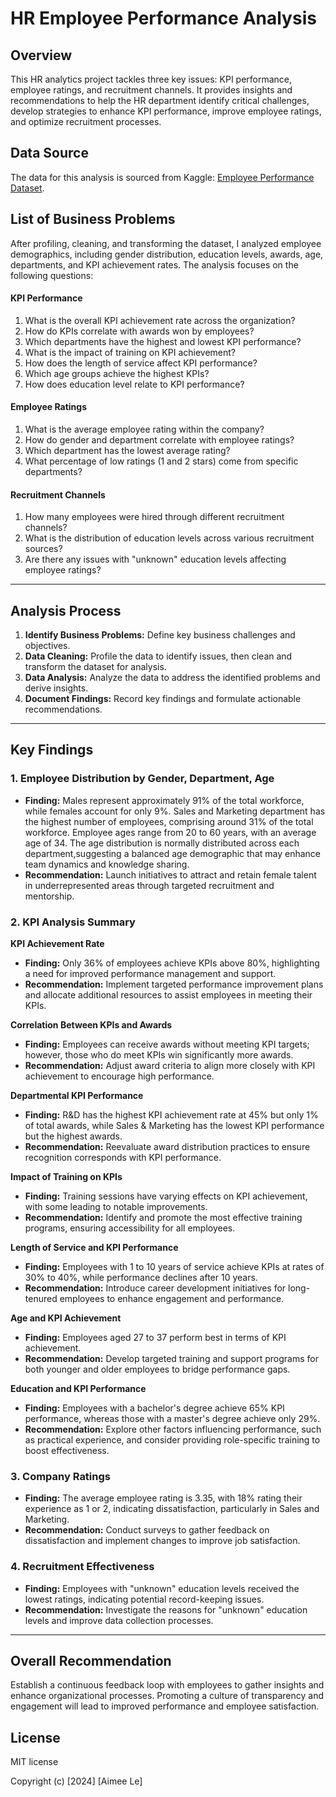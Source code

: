 # HR Employee Performance Analysis

## Overview

This HR analytics project tackles three key issues: KPI performance, employee ratings, and recruitment channels. It provides insights and recommendations to help the HR department identify critical challenges, develop strategies to enhance KPI performance, improve employee ratings, and optimize recruitment processes.

## Data Source

The data for this analysis is sourced from Kaggle: [Employee Performance Dataset](https://www.kaggle.com/datasets/sanjanchaudhari/employees-performance-for-hr-analytics).

## List of Business Problems

After profiling, cleaning, and transforming the dataset, I analyzed employee demographics, including gender distribution, education levels, awards, age, departments, and KPI achievement rates. The analysis focuses on the following questions:

#### KPI Performance
1. What is the overall KPI achievement rate across the organization?
2. How do KPIs correlate with awards won by employees?
3. Which departments have the highest and lowest KPI performance?
4. What is the impact of training on KPI achievement?
5. How does the length of service affect KPI performance?
6. Which age groups achieve the highest KPIs?
7. How does education level relate to KPI performance?

#### Employee Ratings
1. What is the average employee rating within the company?
2. How do gender and department correlate with employee ratings?
3. Which department has the lowest average rating?
4. What percentage of low ratings (1 and 2 stars) come from specific departments?

#### Recruitment Channels
1. How many employees were hired through different recruitment channels?
2. What is the distribution of education levels across various recruitment sources? 
3. Are there any issues with "unknown" education levels affecting employee ratings?

---

## Analysis Process

1. **Identify Business Problems:** Define key business challenges and objectives.
2. **Data Cleaning:** Profile the data to identify issues, then clean and transform the dataset for analysis.
3. **Data Analysis:** Analyze the data to address the identified problems and derive insights.
4. **Document Findings:** Record key findings and formulate actionable recommendations.

---

## Key Findings

### 1. Employee Distribution by Gender, Department, Age
   - **Finding:** Males represent approximately 91% of the total workforce, while females account for only 9%. Sales and Marketing department has the highest number of employees, comprising around 31% of the total workforce. 
Employee ages range from 20 to 60 years, with an average age of 34. The age distribution is normally distributed across each department,suggesting a balanced age demographic that may enhance team dynamics and knowledge sharing.
   - **Recommendation:** Launch initiatives to attract and retain female talent in underrepresented areas through targeted recruitment and mentorship.

### 2. KPI Analysis Summary
**KPI Achievement Rate**
   - **Finding:** Only 36% of employees achieve KPIs above 80%, highlighting a need for improved performance management and support.
   - **Recommendation:** Implement targeted performance improvement plans and allocate additional resources to assist employees in meeting their KPIs.

**Correlation Between KPIs and Awards**
   - **Finding:** Employees can receive awards without meeting KPI targets; however, those who do meet KPIs win significantly more awards.
   - **Recommendation:** Adjust award criteria to align more closely with KPI achievement to encourage high performance.

**Departmental KPI Performance**
   - **Finding:** R&D has the highest KPI achievement rate at 45% but only 1% of total awards, while Sales & Marketing has the lowest KPI performance but the highest awards.
   - **Recommendation:** Reevaluate award distribution practices to ensure recognition corresponds with KPI performance.

**Impact of Training on KPIs**
   - **Finding:** Training sessions have varying effects on KPI achievement, with some leading to notable improvements.
   - **Recommendation:** Identify and promote the most effective training programs, ensuring accessibility for all employees.

**Length of Service and KPI Performance**
   - **Finding:** Employees with 1 to 10 years of service achieve KPIs at rates of 30% to 40%, while performance declines after 10 years.
   - **Recommendation:** Introduce career development initiatives for long-tenured employees to enhance engagement and performance.

**Age and KPI Achievement**
   - **Finding:** Employees aged 27 to 37 perform best in terms of KPI achievement.
   - **Recommendation:** Develop targeted training and support programs for both younger and older employees to bridge performance gaps.

**Education and KPI Performance**
   - **Finding:** Employees with a bachelor's degree achieve 65% KPI performance, whereas those with a master's degree achieve only 29%.
   - **Recommendation:** Explore other factors influencing performance, such as practical experience, and consider providing role-specific training to boost effectiveness.

### 3. Company Ratings
   - **Finding:** The average employee rating is 3.35, with 18% rating their experience as 1 or 2, indicating dissatisfaction, particularly in Sales and Marketing.  
   - **Recommendation:** Conduct surveys to gather feedback on dissatisfaction and implement changes to improve job satisfaction.

### 4. Recruitment Effectiveness
   - **Finding:** Employees with "unknown" education levels received the lowest ratings, indicating potential record-keeping issues.  
   - **Recommendation:** Investigate the reasons for "unknown" education levels and improve data collection processes.

---

## Overall Recommendation

Establish a continuous feedback loop with employees to gather insights and enhance organizational processes. Promoting a culture of transparency and engagement will lead to improved performance and employee satisfaction.

## License

MIT license

Copyright (c) [2024] [Aimee Le]

